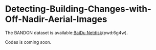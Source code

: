 # Detecting-Building-Changes-with-Off-Nadir-Aerial-Images

The BANDON dataset is available:[BaiDu Netdisk](https://pan.baidu.com/s/158yJGXhMJngBIc4pBvHQVA)(pwd:6g4w). 

Codes is coming soon.
